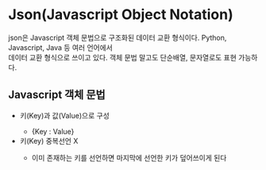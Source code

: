 <h1>Json(Javascript Object Notation)</h1>
json은 Javascript 객체 문법으로 구조화된 데이터 교환 형식이다. Python, Javascript, Java 등 여러 언어에서<br>
데이터 교환 형식으로 쓰이고 있다. 객체 문법 말고도 단순배열, 문자열로도 표현 가능하다.

<h2>Javascript 객체 문법</h2>
<ul>
  <li>키(Key)과 값(Value)으로 구성</li>
  <ul><li>{Key : Value}</li></ul>
  <li>키(Key) 중복선언 X</li>
    <ul><li>이미 존재하는 키를 선언하면 마지막에 선언한 키가 덮어쓰이게 된다</li></ul>
</ul>

